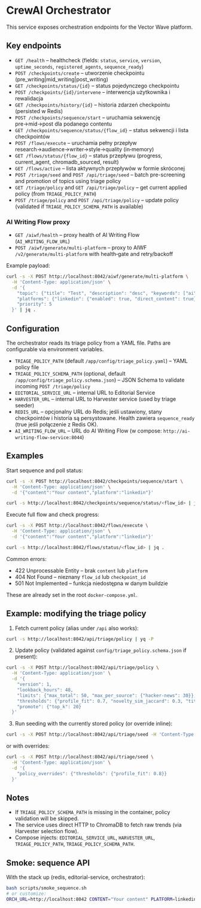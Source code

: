 # CrewAI Orchestrator

This service exposes orchestration endpoints for the Vector Wave platform.

## Key endpoints

- `GET /health` – healthcheck (fields: `status`, `service`, `version`, `uptime_seconds`, `registered_agents`, `sequence_ready`)
- `POST /checkpoints/create` – utworzenie checkpointu (pre_writing|mid_writing|post_writing)
- `GET /checkpoints/status/{id}` – status pojedynczego checkpointu
- `POST /checkpoints/{id}/intervene` – interwencja użytkownika i rewalidacja
- `GET /checkpoints/history/{id}` – historia zdarzeń checkpointu (persisted w Redis)
- `POST /checkpoints/sequence/start` – uruchamia sekwencję pre→mid→post dla podanego contentu
- `GET /checkpoints/sequence/status/{flow_id}` – status sekwencji i lista checkpointów
- `POST /flows/execute` – uruchamia pełny przepływ research→audience→writer→style→quality (in‑memory)
- `GET /flows/status/{flow_id}` – status przepływu (progress, current_agent, chromadb_sourced, result)
- `GET /flows/active` – lista aktywnych przepływów w formie skróconej
- `POST /triage/seed` and `POST /api/triage/seed` – batch pre-screening and promotion of topics using triage policy
- `GET /triage/policy` and `GET /api/triage/policy` – get current applied policy (from `TRIAGE_POLICY_PATH`)
- `POST /triage/policy` and `POST /api/triage/policy` – update policy (validated if `TRIAGE_POLICY_SCHEMA_PATH` is available)

### AI Writing Flow proxy

- `GET /aiwf/health` – proxy health of AI Writing Flow (`AI_WRITING_FLOW_URL`)
- `POST /aiwf/generate/multi-platform` – proxy to AIWF `/v2/generate/multi-platform` with health‑gate and retry/backoff

Example payload:

```bash
curl -s -X POST http://localhost:8042/aiwf/generate/multi-platform \
  -H 'Content-Type: application/json' \
  -d '{
    "topic": {"title": "Test", "description": "desc", "keywords": ["ai"], "target_audience": "engineers"},
    "platforms": {"linkedin": {"enabled": true, "direct_content": true}},
    "priority": 5
  }' | jq .
```

## Configuration

The orchestrator reads its triage policy from a YAML file. Paths are configurable via environment variables.

- `TRIAGE_POLICY_PATH` (default `/app/config/triage_policy.yaml`) – YAML policy file
- `TRIAGE_POLICY_SCHEMA_PATH` (optional, default `/app/config/triage_policy.schema.json`) – JSON Schema to validate incoming `POST /triage/policy`
- `EDITORIAL_SERVICE_URL` – internal URL to Editorial Service
- `HARVESTER_URL` – internal URL to Harvester service (used by triage seeder)
- `REDIS_URL` – opcjonalny URL do Redis; jeśli ustawiony, stany checkpointów i historia są persystowane. Health zawiera `sequence_ready` (true jeśli połączenie z Redis OK).
- `AI_WRITING_FLOW_URL` – URL do AI Writing Flow (w compose: `http://ai-writing-flow-service:8044`)
## Examples

Start sequence and poll status:

```bash
curl -s -X POST http://localhost:8042/checkpoints/sequence/start \
  -H 'Content-Type: application/json' \
  -d '{"content":"Your content","platform":"linkedin"}'

curl -s http://localhost:8042/checkpoints/sequence/status/<flow_id> | jq .
```

Execute full flow and check progress:

```bash
curl -s -X POST http://localhost:8042/flows/execute \
  -H 'Content-Type: application/json' \
  -d '{"content":"Your content","platform":"linkedin"}'

curl -s http://localhost:8042/flows/status/<flow_id> | jq .
```

Common errors:

- 422 Unprocessable Entity – brak `content` lub `platform`
- 404 Not Found – nieznany `flow_id` lub `checkpoint_id`
- 501 Not Implemented – funkcja niedostępna w danym buildzie


These are already set in the root `docker-compose.yml`.

## Example: modifying the triage policy

1. Fetch current policy (alias under `/api` also works):

```bash
curl -s http://localhost:8042/api/triage/policy | yq -P
```

2. Update policy (validated against `config/triage_policy.schema.json` if present):

```bash
curl -s -X POST http://localhost:8042/api/triage/policy \
  -H 'Content-Type: application/json' \
  -d '{
    "version": 1,
    "lookback_hours": 48,
    "limits": {"max_total": 50, "max_per_source": {"hacker-news": 30}},
    "thresholds": {"profile_fit": 0.7, "novelty_sim_jaccard": 0.3, "title_min_len": 10},
    "promote": {"top_k": 20}
  }'
```

3. Run seeding with the currently stored policy (or override inline):

```bash
curl -s -X POST http://localhost:8042/api/triage/seed -H 'Content-Type: application/json' -d '{}'
```

or with overrides:

```bash
curl -s -X POST http://localhost:8042/api/triage/seed \
  -H 'Content-Type: application/json' \
  -d '{
    "policy_overrides": {"thresholds": {"profile_fit": 0.8}}
  }'
```

## Notes

- If `TRIAGE_POLICY_SCHEMA_PATH` is missing in the container, policy validation will be skipped.
- The service uses direct HTTP to ChromaDB to fetch raw trends (via Harvester selection flow).
- Compose injects: `EDITORIAL_SERVICE_URL`, `HARVESTER_URL`, `TRIAGE_POLICY_PATH`, `TRIAGE_POLICY_SCHEMA_PATH`.

## Smoke: sequence API

With the stack up (redis, editorial-service, orchestrator):

```bash
bash scripts/smoke_sequence.sh
# or customize:
ORCH_URL=http://localhost:8042 CONTENT="Your content" PLATFORM=linkedin bash scripts/smoke_sequence.sh
```

